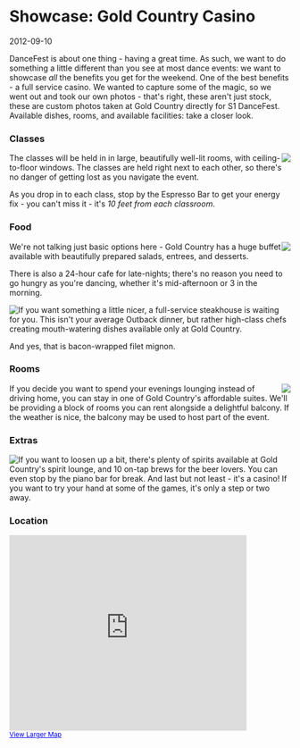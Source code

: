 # Showcase: Gold Country Casino
2012-09-10

DanceFest is about one thing - having a great time.  As such, we want to do something a little different than you see at most dance events: we want to showcase *all* the benefits you get for the weekend.  One of the best benefits - a full service casino.  We wanted to capture some of the magic, so we went out and took our own photos - that's right, these aren't just stock, these are custom photos taken at Gold Country directly for S1 DanceFest.  Available dishes, rooms, and available facilities: take a closer look.

### Classes
<img src="http://s1dancefest.com/images/articles/showcase-the-venue/espressobar.jpg" style="float: right;" />
The classes will be held in in large, beautifully well-lit rooms, with ceiling-to-floor windows.  The classes are held right next to each other, so there's no danger of getting lost as you navigate the event.

As you drop in to each class, stop by the Espresso Bar to get your energy fix - you can't miss it - it's *10 feet from each classroom*.

### Food
<img src="http://s1dancefest.com/images/articles/showcase-the-venue/buffetdesserts.jpg" style="float: right;" />
We're not talking just basic options here - Gold Country has a huge buffet available with beautifully prepared salads, entrees, and desserts.  

There is also a 24-hour cafe for late-nights; there's no reason you need to go hungry as you're dancing, whether it's mid-afternoon or 3 in the morning.

<img src="http://s1dancefest.com/images/articles/showcase-the-venue/baconsteak.jpg" style="float: left; margin-left: 0;" />

If you want something a little nicer, a full-service steakhouse is waiting for you.  This isn't your average Outback dinner, but rather high-class chefs creating mouth-watering dishes available only at Gold Country.

And yes, that is bacon-wrapped filet mignon.

### Rooms
<img src="http://s1dancefest.com/images/articles/showcase-the-venue/bedroom.jpg" style="float: right;" />
If you decide you want to spend your evenings lounging instead of driving home, you can stay in one of Gold Country's affordable suites.  We'll be providing a block of rooms you can rent alongside a delightful balcony.  If the weather is nice, the balcony may be used to host part of the event.

### Extras
<img src="http://s1dancefest.com/images/articles/showcase-the-venue/spirits.jpg" style="float: left; margin-left: 0px;" />
If you want to loosen up a bit, there's plenty of spirits available at Gold Country's spirit lounge, and 10 on-tap brews for the beer lovers.  You can even stop by the piano bar for break.  And last but not least - it's a casino!  If you want to try your hand at some of the games, it's only a step or two away.

### Location
<iframe width="425" height="350" frameborder="0" scrolling="no" marginheight="0" marginwidth="0" src="https://maps.google.com/maps?f=q&amp;source=s_q&amp;hl=en&amp;geocode=&amp;q=Gold+Country+Casino+%26+Hotel,+Olive+Highway,+Oroville,+CA&amp;aq=0&amp;oq=gold+country+casino&amp;sll=39.77,-121.805901&amp;sspn=0.187391,0.252686&amp;ie=UTF8&amp;hq=Gold+Country+Casino+%26+Hotel,+Olive+Highway,+Oroville,+CA&amp;t=m&amp;z=14&amp;iwloc=A&amp;cid=7957918829246097347&amp;ll=39.514798,-121.50302&amp;output=embed"></iframe><br /><small><a href="https://maps.google.com/maps?f=q&amp;source=embed&amp;hl=en&amp;geocode=&amp;q=Gold+Country+Casino+%26+Hotel,+Olive+Highway,+Oroville,+CA&amp;aq=0&amp;oq=gold+country+casino&amp;sll=39.757846,-121.805901&amp;sspn=0.187391,0.252686&amp;ie=UTF8&amp;hq=Gold+Country+Casino+%26+Hotel,+Olive+Highway,+Oroville,+CA&amp;t=m&amp;z=14&amp;iwloc=A&amp;cid=7957918829246097347&amp;ll=39.504798,-121.50502" style="color:#0000FF;text-align:left">View Larger Map</a></small>